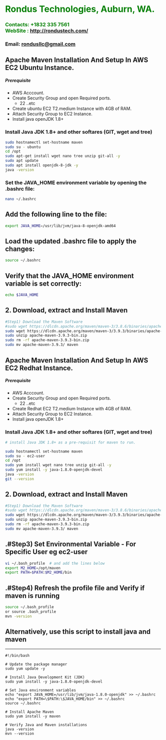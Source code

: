 #  **<span style="color:green">Rondus Technologies, Auburn, WA.</span>**
### **<span style="color:green">Contacts: +1832 335 7561<br> WebSite : <http://rondustech.com/></span>**
### **Email: rondusllc@gmail.com**

## Apache Maven Installation And Setup In AWS EC2 Ubuntu Instance.
##### Prerequisite
+ AWS Acccount.
+ Create Security Group and open Required ports.
   + 22 ..etc
+ Create ubuntu EC2 T2.medium Instance with 4GB of RAM.
+ Attach Security Group to EC2 Instance.
+ Install java openJDK 1.8+

### Install Java JDK 1.8+  and other softares (GIT, wget and tree)
```sh
sudo hostnamectl set-hostname maven
sudo su - ubuntu
cd /opt
sudo apt-get install wget nano tree unzip git-all -y
sudo apt update
sudo apt install openjdk-8-jdk -y
java -version
```
### Set the JAVA_HOME environment variable by opening the .bashrc file:
```sh
nano ~/.bashrc
```

## Add the following line to the file:
```sh
export JAVA_HOME=/usr/lib/jvm/java-8-openjdk-amd64
```

## Load the updated .bashrc file to apply the changes:
```sh
source ~/.bashrc
```

## Verify that the JAVA_HOME environment variable is set correctly:
```sh
echo $JAVA_HOME
```

## 2. Download, extract and Install Maven
``` sh
#Step1) Download the Maven Software
#sudo wget https://dlcdn.apache.org/maven/maven-3/3.8.6/binaries/apache-maven-3.8.6-bin.zip
sudo wget https://dlcdn.apache.org/maven/maven-3/3.9.3/binaries/apache-maven-3.9.3-bin.zip
sudo unzip apache-maven-3.9.3-bin.zip
sudo rm -rf apache-maven-3.9.3-bin.zip
sudo mv apache-maven-3.9.3/ maven
```


## Apache Maven Installation And Setup In AWS EC2 Redhat Instance.
##### Prerequisite
+ AWS Acccount.
+ Create Security Group and open Required ports.
   + 22 ..etc
+ Create Redhat EC2 T2.medium Instance with 4GB of RAM.
+ Attach Security Group to EC2 Instance.
+ Install java openJDK 1.8+

### Install Java JDK 1.8+  and other softares (GIT, wget and tree)

``` sh
# install Java JDK 1.8+ as a pre-requisit for maven to run.

sudo hostnamectl set-hostname maven
sudo su - ec2-user
cd /opt
sudo yum install wget nano tree unzip git-all -y
sudo yum install -y java-1.8.0-openjdk-devel
java -version
git --version
```

## 2. Download, extract and Install Maven
``` sh
#Step1) Download the Maven Software
#sudo wget https://dlcdn.apache.org/maven/maven-3/3.8.6/binaries/apache-maven-3.8.6-bin.zip
sudo wget https://dlcdn.apache.org/maven/maven-3/3.9.3/binaries/apache-maven-3.9.3-bin.zip
sudo unzip apache-maven-3.9.3-bin.zip
sudo rm -rf apache-maven-3.9.3-bin.zip
sudo mv apache-maven-3.9.3/ maven
```
## .#Step3) Set Environmental Variable  - For Specific User eg ec2-user
``` sh
vi ~/.bash_profile  # and add the lines below
export M2_HOME=/opt/maven
export PATH=$PATH:$M2_HOME/bin
```
## .#Step4) Refresh the profile file and Verify if maven is running
```sh
source ~/.bash_profile
or source .bash_profile
mvn -version
```
## Alternatively, use this script to install java and maven
--------------------------------------------------------
```
#!/bin/bash

# Update the package manager
sudo yum update -y

# Install Java Development Kit (JDK)
sudo yum install -y java-1.8.0-openjdk-devel

# Set Java environment variables
echo "export JAVA_HOME=/usr/lib/jvm/java-1.8.0-openjdk" >> ~/.bashrc
echo "export PATH=\$PATH:\$JAVA_HOME/bin" >> ~/.bashrc
source ~/.bashrc

# Install Apache Maven
sudo yum install -y maven

# Verify Java and Maven installations
java -version
mvn --version
```


